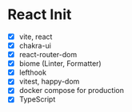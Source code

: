 # React Init

* [x] vite, react
* [x] chakra-ui
* [x] react-router-dom
* [x] biome (Linter, Formatter)
* [x] lefthook
* [x] vitest, happy-dom
* [x] docker compose for production
* [x] TypeScript
